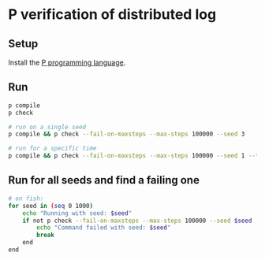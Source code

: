 # P verification of distributed log

## Setup

Install the [P programming language](https://p-org.github.io/P/).

## Run

```bash
p compile 
p check

# run on a single seed
p compile && p check --fail-on-maxsteps --max-steps 100000 --seed 3

# run for a specific time
p compile && p check --fail-on-maxsteps --max-steps 100000 --seed 1 --timeout 800 --explore
```

## Run for all seeds and find a failing one

```bash
# on fish:
for seed in (seq 0 1000)
    echo "Running with seed: $seed"
    if not p check --fail-on-maxsteps --max-steps 100000 --seed $seed
        echo "Command failed with seed: $seed"
        break
    end
end
```
